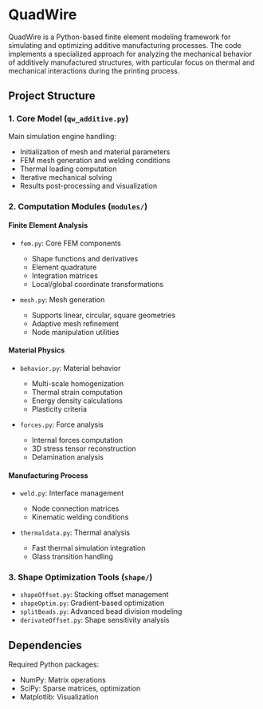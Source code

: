 # QuadWire

QuadWire is a Python-based finite element modeling framework for simulating and optimizing additive manufacturing processes. The code implements a specialized approach for analyzing the mechanical behavior of additively manufactured structures, with particular focus on thermal and mechanical interactions during the printing process.

## Project Structure

### 1. Core Model (`qw_additive.py`)
Main simulation engine handling:
- Initialization of mesh and material parameters
- FEM mesh generation and welding conditions
- Thermal loading computation
- Iterative mechanical solving
- Results post-processing and visualization

### 2. Computation Modules (`modules/`)

#### Finite Element Analysis
- `fem.py`: Core FEM components
  - Shape functions and derivatives
  - Element quadrature
  - Integration matrices
  - Local/global coordinate transformations

- `mesh.py`: Mesh generation 
  - Supports linear, circular, square geometries
  - Adaptive mesh refinement
  - Node manipulation utilities

#### Material Physics
- `behavior.py`: Material behavior
  - Multi-scale homogenization
  - Thermal strain computation
  - Energy density calculations
  - Plasticity criteria

- `forces.py`: Force analysis
  - Internal forces computation
  - 3D stress tensor reconstruction
  - Delamination analysis

#### Manufacturing Process
- `weld.py`: Interface management
  - Node connection matrices
  - Kinematic welding conditions

- `thermaldata.py`: Thermal analysis
  - Fast thermal simulation integration
  - Glass transition handling

### 3. Shape Optimization Tools (`shape/`)

- `shapeOffset.py`: Stacking offset management
- `shapeOptim.py`: Gradient-based optimization
- `splitBeads.py`: Advanced bead division modeling
- `derivateOffset.py`: Shape sensitivity analysis

## Dependencies

Required Python packages:
- NumPy: Matrix operations
- SciPy: Sparse matrices, optimization
- Matplotlib: Visualization

